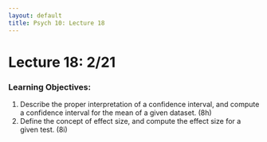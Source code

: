 ```yaml
---
layout: default
title: Psych 10: Lecture 18
---
```

# Lecture 18: 2/21

### Learning Objectives:
1. Describe the proper interpretation of a confidence interval, and compute a confidence interval for the mean of a given dataset. (8h)
2. Define the concept of effect size, and compute the effect size for a given test. (8i)
